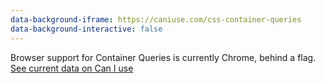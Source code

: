```yaml
---
data-background-iframe: https://caniuse.com/css-container-queries
data-background-interactive: false
---
```


<p class="sr-only">Browser support for Container Queries is currently Chrome, behind a flag. <a href="https://caniuse.com/css-container-queries">See current data on Can I use</a></p>
